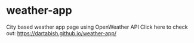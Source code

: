 # weather-app
City based weather app page using OpenWeather API 
Click here to check out: https://dartabish.github.io/weather-app/

